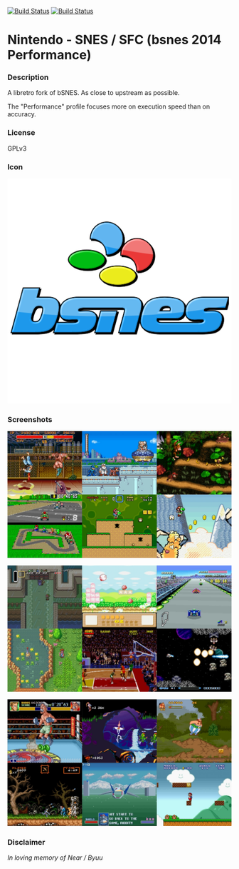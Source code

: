 [![Build Status](https://travis-ci.org/kodi-game/game.libretro.bsnes2014-performance.svg?branch=master)](https://travis-ci.org/kodi-game/game.libretro.bsnes2014-performance)
[![Build Status](https://ci.appveyor.com/api/projects/status/github/kodi-game/game.libretro.bsnes2014-performance?svg=true)](https://ci.appveyor.com/project/kodi-game/game-libretro-bsnes2014-performance)

# Nintendo - SNES / SFC (bsnes 2014 Performance)

### Description
A libretro fork of bSNES. As close to upstream as possible.

The "Performance" profile focuses more on execution speed than on accuracy.

### License
GPLv3

### Icon

![Icon](game.libretro.bsnes2014-performance/resources/icon.png)

### Screenshots

![Screenshot](game.libretro.bsnes2014-performance/resources/screenshot-01.jpg)

![Screenshot](game.libretro.bsnes2014-performance/resources/screenshot-02.jpg)

![Screenshot](game.libretro.bsnes2014-performance/resources/screenshot-03.jpg)


### Disclaimer

*In loving memory of Near / Byuu*


